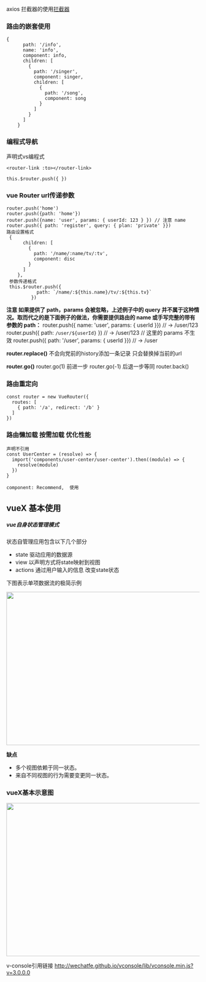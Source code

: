 axios 拦截器的使用[拦截器](https://www.cnblogs.com/waitingbar/archive/2017/11/23/7885028.html)
### 路由的嵌套使用
```
{
      path: '/info',
      name: 'info',
      component: info,
      children: [
        {
          path: '/singer',
          component: singer,
          children: [
            {
              path: '/song',
              component: song
            }
          ]
        }
      ]
    }
```
### 编程式导航
声明式vs编程式
```
<router-link :to></router-link>

this.$router.push({ })
```

### vue Router  url传递参数

```
router.push('home')
router.push({path: 'home'})
router.push({name: 'user', params: { userId: 123 } }) // 注意 name
router.push({ path: 'register', query: { plan: 'private' }})
路由设置格式
 {
      children: [
        {
          path: '/name/:name/tv/:tv',
          component: disc
        }
      ]
    },
 参数传递格式
 this.$router.push({
           path: `/name/:${this.name}/tv/:${this.tv}`
         })
```
**注意 如果提供了 path，params 会被忽略，上述例子中的 query 并不属于这种情况。取而代之的是下面例子的做法，你需要提供路由的 name 或手写完整的带有参数的 path：**
router.push({ name: 'user', params: { userId }}) // -> /user/123
router.push({ path: `/user/${userId}` }) // -> /user/123
// 这里的 params 不生效
router.push({ path: '/user', params: { userId }}) // -> /user

**router.replace()**
不会向党前的history添加一条记录 只会替换掉当前的url

**router.go()**
router.go(1) 前进一步
router.go(-1) 后退一步等同 router.back()

### 路由重定向
```
const router = new VueRouter({
  routes: [
    { path: '/a', redirect: '/b' }
  ]
})
```

### 路由懒加载   按需加载  优化性能
```
声明不引用
const UserCenter = (resolve) => {
  import('components/user-center/user-center').then((module) => {
    resolve(module)
  })
}

component: Recommend,  使用
```




## vueX 基本使用

##### vue自身状态管理模式
状态自管理应用包含以下几个部分
 - state 驱动应用的数据源
 - view 以声明方式将state映射到视图
 - actions 通过用户输入的信息 改变state状态

下图表示单项数据流的极简示例
<div style='margin:auto'>
  <img width=600 height=400 src='https://vuex.vuejs.org/zh-cn/images/flow.png' />
</div>

**缺点**
 - 多个视图依赖于同一状态。
 - 来自不同视图的行为需要变更同一状态。

### vueX基本示意图

<div style='margin:auto'>
  <img width=600 height=400 src='https://vuex.vuejs.org/zh-cn/images/vuex.png' />
</div>

v-console引用链接
http://wechatfe.github.io/vconsole/lib/vconsole.min.js?v=3.0.0.0
